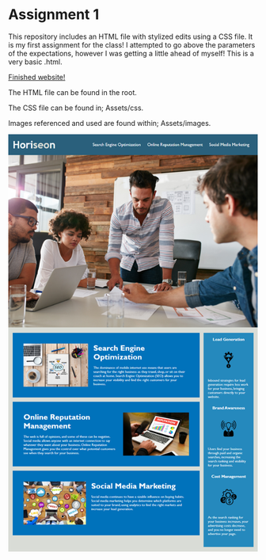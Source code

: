 # Assignment 1
This repository includes an HTML file with stylized edits using a CSS file. It is my first assignment for the class! I attempted to go above the parameters of the expectations, however I was getting a little ahead of myself! This is a very basic .html.

[Finished website!](https://lilniz.github.io/Assignments/)

The HTML file can be found in the root.

The CSS file can be found in; Assets/css.

Images referenced and used are found within; Assets/images.

![Hw_demo.png](Assets/Hw_demo.png)
